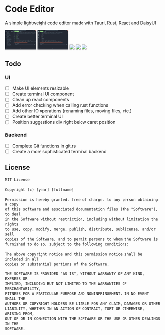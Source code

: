 # Code Editor

A simple lightweight code editor made with Tauri, Rust, React and DaisyUI

<p  float="left">
<img  src="https://raw.githubusercontent.com/mukulve/Code-Editor/main/images/1.png"  width="100"  />
<img  src="https://raw.githubusercontent.com/mukulve/Code-Editor/main/images/2.png"  width="100"  />
<img  src="https://raw.githubusercontent.com/mukulve/Code-Editor/main/images/3.jpeg"  width="100"  />
<img  src="https://raw.githubusercontent.com/mukulve/Code-Editor/main/images/4.jpeg"  width="100"  />
<img  src="https://raw.githubusercontent.com/mukulve/Code-Editor/main/images/5.jpeg"  width="100"  />
</p>

## Todo

### UI

- [ ] Make UI elements resizable
- [ ] Create terminal UI component
- [ ] Clean up react components
- [ ] Add error checking when calling rust functions
- [ ] Add other IO operations (renaming files, moving files, etc.)
- [ ] Create better terminal UI
- [ ] Position suggestions div right below caret position

### Backend

- [ ] Complete Git functions in git.rs
- [ ] Create a more sophisticated terminal backend

## License

```
MIT License

Copyright (c) [year] [fullname]

Permission is hereby granted, free of charge, to any person obtaining a copy
of this software and associated documentation files (the "Software"), to deal
in the Software without restriction, including without limitation the rights
to use, copy, modify, merge, publish, distribute, sublicense, and/or sell
copies of the Software, and to permit persons to whom the Software is
furnished to do so, subject to the following conditions:

The above copyright notice and this permission notice shall be included in all
copies or substantial portions of the Software.

THE SOFTWARE IS PROVIDED "AS IS", WITHOUT WARRANTY OF ANY KIND, EXPRESS OR
IMPLIED, INCLUDING BUT NOT LIMITED TO THE WARRANTIES OF MERCHANTABILITY,
FITNESS FOR A PARTICULAR PURPOSE AND NONINFRINGEMENT. IN NO EVENT SHALL THE
AUTHORS OR COPYRIGHT HOLDERS BE LIABLE FOR ANY CLAIM, DAMAGES OR OTHER
LIABILITY, WHETHER IN AN ACTION OF CONTRACT, TORT OR OTHERWISE, ARISING FROM,
OUT OF OR IN CONNECTION WITH THE SOFTWARE OR THE USE OR OTHER DEALINGS IN THE
SOFTWARE.
```
